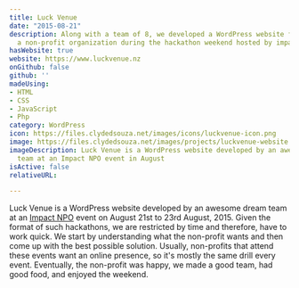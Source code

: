 ```yaml
---
title: Luck Venue
date: "2015-08-21"
description: Along with a team of 8, we developed a WordPress website for Luck Venue - 
  a non-profit organization during the hackathon weekend hosted by impactNPO.
hasWebsite: true
website: https://www.luckvenue.nz
onGithub: false
github: ''
madeUsing:
- HTML
- CSS
- JavaScript
- Php
category: WordPress
icon: https://files.clydedsouza.net/images/icons/luckvenue-icon.png
image: https://files.clydedsouza.net/images/projects/luckvenue-website.jpg
imageDescription: Luck Venue is a WordPress website developed by an awesome dream
  team at an Impact NPO event in August
isActive: false
relativeURL: 

---
```


Luck Venue is a WordPress website developed by an awesome dream team at an [Impact NPO](http://www.impactnpo.org/?ref=clydedsouza.net) event on August 21st to 23rd August, 2015. Given the format of such hackathons, we are restricted by time and therefore, have to work quick. We start by understanding what the non-profit wants and then come up with the best possible solution. Usually, non-profits that attend these events want an online presence, so it's mostly the same drill every event. Eventually, the non-profit was happy, we made a good team, had good food, and enjoyed the weekend. 


